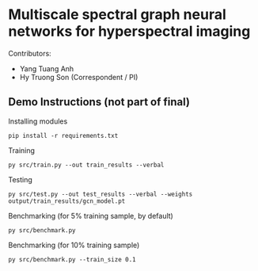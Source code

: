 # Multiscale spectral graph neural networks for hyperspectral imaging

Contributors:
* Yang Tuang Anh
* Hy Truong Son (Correspondent / PI)

## Demo Instructions (not part of final)
Installing modules
```
pip install -r requirements.txt
```

Training
```
py src/train.py --out train_results --verbal
```

Testing
```
py src/test.py --out test_results --verbal --weights output/train_results/gcn_model.pt
```

Benchmarking (for 5% training sample, by default)
```
py src/benchmark.py
```

Benchmarking (for 10% training sample)
```
py src/benchmark.py --train_size 0.1
```